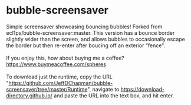 # bubble-screensaver
Simple screensaver showcasing bouncing bubbles!
Forked from ecl1ps/bubble-screensaver:master.
This version has a bounce border slightly wider than the screen, and allows bubbles to occasionally escape the border but then re-enter after boucing off an exterior "fence".
<br /><br />
If you enjoy this, how about buying me a coffee?  https://www.buymeacoffee.com/spheres
<br /><br />
To download just the runtime, copy the URL "https://github.com/JeffDChapman/bubble-screensaver/tree/master/Runtime", navigate to https://download-directory.github.io/ and paste the URL into the text box, and hit enter.
